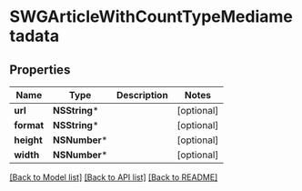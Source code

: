 # SWGArticleWithCountTypeMediametadata

## Properties
Name | Type | Description | Notes
------------ | ------------- | ------------- | -------------
**url** | **NSString*** |  | [optional] 
**format** | **NSString*** |  | [optional] 
**height** | **NSNumber*** |  | [optional] 
**width** | **NSNumber*** |  | [optional] 

[[Back to Model list]](../README.md#documentation-for-models) [[Back to API list]](../README.md#documentation-for-api-endpoints) [[Back to README]](../README.md)


